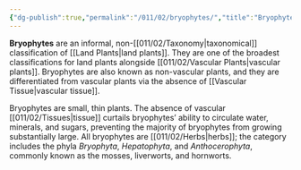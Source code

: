 ```yaml
---
{"dg-publish":true,"permalink":"/011/02/bryophytes/","title":"Bryophytes","tags":["BIOL412"],"noteIcon":"fallback","created":"2024-09-26T13:45:04.070-07:00","updated":"2024-09-26T15:03:48.097-07:00"}
---
```


**Bryophytes** are an informal, non-[[011/02/Taxonomy\|taxonomical]] classification of [[Land Plants\|land plants]]. They are one of the broadest classifications for land plants alongside [[011/02/Vascular Plants\|vascular plants]]. Bryophytes are also known as non-vascular plants, and they are differentiated from vascular plants via the absence of [[Vascular Tissue\|vascular tissue]].

Bryophytes are small, thin plants. The absence of vascular [[011/02/Tissues\|tissue]] curtails bryophytes’ ability to circulate water, minerals, and sugars, preventing the majority of bryophytes from growing substantially large. All bryophytes are [[011/02/Herbs\|herbs]]; the category includes the phyla *Bryophyta*, *Hepatophyta*, and *Anthocerophyta*, commonly known as the mosses, liverworts, and hornworts.